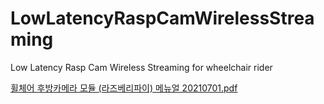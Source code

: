 # LowLatencyRaspCamWirelessStreaming
Low Latency Rasp Cam Wireless Streaming for wheelchair rider

[휠체어 후방카메라 모듈 (라즈베리파이) 메뉴얼 20210701.pdf](https://github.com/unseon5470-oss/LowLatencyRaspCamWirelessStreaming/files/7722755/20210701.pdf)
